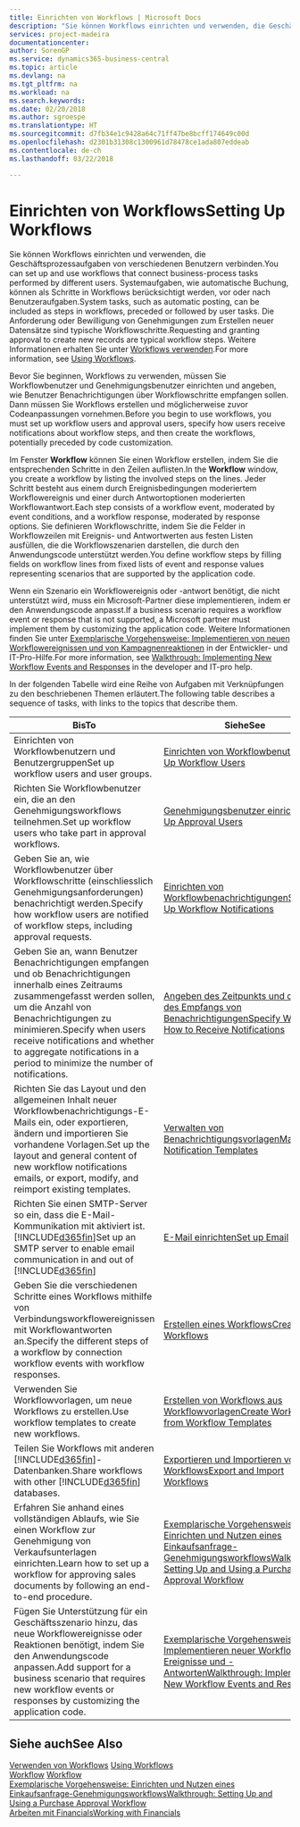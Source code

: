```yaml
---
title: Einrichten von Workflows | Microsoft Docs
description: "Sie können Workflows einrichten und verwenden, die Geschäftsprozessaufgaben von verschiedenen Benutzern verbinden. Systemaufgaben, wie automatische Buchung, können als Schritte in Workflows berücksichtigt werden, vor oder nach Benutzeraufgaben. Die Anforderung oder Bewilligung von Genehmigungen zum Erstellen neuer Datensätze sind typische Workflowschritte."
services: project-madeira
documentationcenter: 
author: SorenGP
ms.service: dynamics365-business-central
ms.topic: article
ms.devlang: na
ms.tgt_pltfrm: na
ms.workload: na
ms.search.keywords: 
ms.date: 02/20/2018
ms.author: sgroespe
ms.translationtype: HT
ms.sourcegitcommit: d7fb34e1c9428a64c71ff47be8bcff174649c00d
ms.openlocfilehash: d2301b31308c1300961d78478ce1ada807eddeab
ms.contentlocale: de-ch
ms.lasthandoff: 03/22/2018

---
```

# <a name="setting-up-workflows"></a><span data-ttu-id="b6bfa-105">Einrichten von Workflows</span><span class="sxs-lookup"><span data-stu-id="b6bfa-105">Setting Up Workflows</span></span>
<span data-ttu-id="b6bfa-106">Sie können Workflows einrichten und verwenden, die Geschäftsprozessaufgaben von verschiedenen Benutzern verbinden.</span><span class="sxs-lookup"><span data-stu-id="b6bfa-106">You can set up and use workflows that connect business-process tasks performed by different users.</span></span> <span data-ttu-id="b6bfa-107">Systemaufgaben, wie automatische Buchung, können als Schritte in Workflows berücksichtigt werden, vor oder nach Benutzeraufgaben.</span><span class="sxs-lookup"><span data-stu-id="b6bfa-107">System tasks, such as automatic posting, can be included as steps in workflows, preceded or followed by user tasks.</span></span> <span data-ttu-id="b6bfa-108">Die Anforderung oder Bewilligung von Genehmigungen zum Erstellen neuer Datensätze sind typische Workflowschritte.</span><span class="sxs-lookup"><span data-stu-id="b6bfa-108">Requesting and granting approval to create new records are typical workflow steps.</span></span> <span data-ttu-id="b6bfa-109">Weitere Informationen erhalten Sie unter [Workflows verwenden](across-use-workflows.md).</span><span class="sxs-lookup"><span data-stu-id="b6bfa-109">For more information, see [Using Workflows](across-use-workflows.md).</span></span>  

 <span data-ttu-id="b6bfa-110">Bevor Sie beginnen, Workflows zu verwenden, müssen Sie Workflowbenutzer und Genehmigungsbenutzer einrichten und angeben, wie Benutzer Benachrichtigungen über Workflowschritte empfangen sollen. Dann müssen Sie Workflows erstellen und möglicherweise zuvor Codeanpassungen vornehmen.</span><span class="sxs-lookup"><span data-stu-id="b6bfa-110">Before you begin to use workflows, you must set up workflow users and approval users, specify how users receive notifications about workflow steps, and then create the workflows, potentially preceded by code customization.</span></span>  

 <span data-ttu-id="b6bfa-111">Im Fenster **Workflow** können Sie einen Workflow erstellen, indem Sie die entsprechenden Schritte in den Zeilen auflisten.</span><span class="sxs-lookup"><span data-stu-id="b6bfa-111">In the **Workflow** window, you create a workflow by listing the involved steps on the lines.</span></span> <span data-ttu-id="b6bfa-112">Jeder Schritt besteht aus einem durch Ereignisbedingungen moderiertem Workflowereignis und einer durch Antwortoptionen moderierten Workflowantwort.</span><span class="sxs-lookup"><span data-stu-id="b6bfa-112">Each step consists of a workflow event, moderated by event conditions, and a workflow response, moderated by response options.</span></span> <span data-ttu-id="b6bfa-113">Sie definieren Workflowschritte, indem Sie die Felder in Workflowzeilen mit Ereignis- und Antwortwerten aus festen Listen ausfüllen, die die Workflowszenarien darstellen, die durch den Anwendungscode unterstützt werden.</span><span class="sxs-lookup"><span data-stu-id="b6bfa-113">You define workflow steps by filling fields on workflow lines from fixed lists of event and response values representing scenarios that are supported by the application code.</span></span>  

 <span data-ttu-id="b6bfa-114">Wenn ein Szenario ein Workflowereignis oder -antwort benötigt, die nicht unterstützt wird, muss ein Microsoft-Partner diese implementieren, indem er den Anwendungscode anpasst.</span><span class="sxs-lookup"><span data-stu-id="b6bfa-114">If a business scenario requires a workflow event or response that is not supported, a Microsoft partner must implement them by customizing the application code.</span></span> <span data-ttu-id="b6bfa-115">Weitere Informationen finden Sie unter [Exemplarische Vorgehensweise: Implementieren von neuen Workflowereignissen und von Kampagnenreaktionen](/dynamics-nav/Walkthrough--Implementing-New-Workflow-Events-and-Responses) in der Entwickler- und IT-Pro-Hilfe.</span><span class="sxs-lookup"><span data-stu-id="b6bfa-115">For more information, see [Walkthrough: Implementing New Workflow Events and Responses](/dynamics-nav/Walkthrough--Implementing-New-Workflow-Events-and-Responses) in the developer and IT-pro help.</span></span>

 <span data-ttu-id="b6bfa-116">In der folgenden Tabelle wird eine Reihe von Aufgaben mit Verknüpfungen zu den beschriebenen Themen erläutert.</span><span class="sxs-lookup"><span data-stu-id="b6bfa-116">The following table describes a sequence of tasks, with links to the topics that describe them.</span></span>  

|<span data-ttu-id="b6bfa-117">**Bis**</span><span class="sxs-lookup"><span data-stu-id="b6bfa-117">**To**</span></span>|<span data-ttu-id="b6bfa-118">**Siehe**</span><span class="sxs-lookup"><span data-stu-id="b6bfa-118">**See**</span></span>|  
|------------|-------------|  
|<span data-ttu-id="b6bfa-119">Einrichten von Workflowbenutzern und Benutzergruppen</span><span class="sxs-lookup"><span data-stu-id="b6bfa-119">Set up workflow users and user groups.</span></span>|[<span data-ttu-id="b6bfa-120">Einrichten von Workflowbenutzern</span><span class="sxs-lookup"><span data-stu-id="b6bfa-120">Set Up Workflow Users</span></span>](across-how-to-set-up-workflow-users.md)|  
|<span data-ttu-id="b6bfa-121">Richten Sie Workflowbenutzer ein, die an den Genehmigungsworkflows teilnehmen.</span><span class="sxs-lookup"><span data-stu-id="b6bfa-121">Set up workflow users who take part in approval workflows.</span></span>|[<span data-ttu-id="b6bfa-122">Genehmigungsbenutzer einrichten</span><span class="sxs-lookup"><span data-stu-id="b6bfa-122">Set Up Approval Users</span></span>](across-how-to-set-up-approval-users.md)|  
|<span data-ttu-id="b6bfa-123">Geben Sie an, wie Workflowbenutzer über Workflowschritte (einschliesslich Genehmigungsanforderungen) benachrichtigt werden.</span><span class="sxs-lookup"><span data-stu-id="b6bfa-123">Specify how workflow users are notified of workflow steps, including approval requests.</span></span>|[<span data-ttu-id="b6bfa-124">Einrichten von Workflowbenachrichtigungen</span><span class="sxs-lookup"><span data-stu-id="b6bfa-124">Setting Up Workflow Notifications</span></span>](across-setting-up-workflow-notifications.md)|  
|<span data-ttu-id="b6bfa-125">Geben Sie an, wann Benutzer Benachrichtigungen empfangen und ob Benachrichtigungen innerhalb eines Zeitraums zusammengefasst werden sollen, um die Anzahl von Benachrichtigungen zu minimieren.</span><span class="sxs-lookup"><span data-stu-id="b6bfa-125">Specify when users receive notifications and whether to aggregate notifications in a period to minimize the number of notifications.</span></span>|[<span data-ttu-id="b6bfa-126">Angeben des Zeitpunkts und der Art des Empfangs von Benachrichtigungen</span><span class="sxs-lookup"><span data-stu-id="b6bfa-126">Specify When and How to Receive Notifications</span></span>](across-how-to-specify-when-and-how-to-receive-notifications.md)|  
|<span data-ttu-id="b6bfa-127">Richten Sie das Layout und den allgemeinen Inhalt neuer Workflowbenachrichtigungs-E-Mails ein, oder exportieren, ändern und importieren Sie vorhandene Vorlagen.</span><span class="sxs-lookup"><span data-stu-id="b6bfa-127">Set up the layout and general content of new workflow notifications emails, or export, modify, and reimport existing templates.</span></span>|[<span data-ttu-id="b6bfa-128">Verwalten von Benachrichtigungsvorlagen</span><span class="sxs-lookup"><span data-stu-id="b6bfa-128">Manage Notification Templates</span></span>](across-how-to-manage-notification-templates.md)|  
|<span data-ttu-id="b6bfa-129">Richten Sie einen SMTP-Server so ein, dass die E-Mail-Kommunikation mit  aktiviert ist.[!INCLUDE[d365fin](includes/d365fin_md.md)]</span><span class="sxs-lookup"><span data-stu-id="b6bfa-129">Set up an SMTP server to enable email communication in and out of [!INCLUDE[d365fin](includes/d365fin_md.md)]</span></span>|[<span data-ttu-id="b6bfa-130">E-Mail einrichten</span><span class="sxs-lookup"><span data-stu-id="b6bfa-130">Set up Email</span></span>](admin-how-setup-email.md)|
|<span data-ttu-id="b6bfa-131">Geben Sie die verschiedenen Schritte eines Workflows mithilfe von Verbindungsworkflowereignissen mit Workflowantworten an.</span><span class="sxs-lookup"><span data-stu-id="b6bfa-131">Specify the different steps of a workflow by connection workflow events with workflow responses.</span></span>|[<span data-ttu-id="b6bfa-132">Erstellen eines Workflows</span><span class="sxs-lookup"><span data-stu-id="b6bfa-132">Create Workflows</span></span>](across-how-to-create-workflows.md)|  
|<span data-ttu-id="b6bfa-133">Verwenden Sie Workflowvorlagen, um neue Workflows zu erstellen.</span><span class="sxs-lookup"><span data-stu-id="b6bfa-133">Use workflow templates to create new workflows.</span></span>|[<span data-ttu-id="b6bfa-134">Erstellen von Workflows aus Workflowvorlagen</span><span class="sxs-lookup"><span data-stu-id="b6bfa-134">Create Workflows from Workflow Templates</span></span>](across-how-to-create-workflows-from-workflow-templates.md)|  
|<span data-ttu-id="b6bfa-135">Teilen Sie Workflows mit anderen [!INCLUDE[d365fin](includes/d365fin_md.md)]-Datenbanken.</span><span class="sxs-lookup"><span data-stu-id="b6bfa-135">Share workflows with other [!INCLUDE[d365fin](includes/d365fin_md.md)] databases.</span></span>|[<span data-ttu-id="b6bfa-136">Exportieren und Importieren von Workflows</span><span class="sxs-lookup"><span data-stu-id="b6bfa-136">Export and Import Workflows</span></span>](across-how-to-export-and-import-workflows.md)|  
|<span data-ttu-id="b6bfa-137">Erfahren Sie anhand eines vollständigen Ablaufs, wie Sie einen Workflow zur Genehmigung von Verkaufsunterlagen einrichten.</span><span class="sxs-lookup"><span data-stu-id="b6bfa-137">Learn how to set up a workflow for approving sales documents by following an end-to-end procedure.</span></span>|[<span data-ttu-id="b6bfa-138">Exemplarische Vorgehensweise: Einrichten und Nutzen eines Einkaufsanfrage-Genehmigungsworkflows</span><span class="sxs-lookup"><span data-stu-id="b6bfa-138">Walkthrough: Setting Up and Using a Purchase Approval Workflow</span></span>](walkthrough-setting-up-and-using-a-purchase-approval-workflow.md)|  
|<span data-ttu-id="b6bfa-139">Fügen Sie Unterstützung für ein Geschäftsszenario hinzu, das neue Workflowereignisse oder Reaktionen benötigt, indem Sie den Anwendungscode anpassen.</span><span class="sxs-lookup"><span data-stu-id="b6bfa-139">Add support for a business scenario that requires new workflow events or responses by customizing the application code.</span></span>|[<span data-ttu-id="b6bfa-140">Exemplarische Vorgehensweise: Implementieren neuer Workflow-Ereignisse und -Antworten</span><span class="sxs-lookup"><span data-stu-id="b6bfa-140">Walkthrough: Implementing New Workflow Events and Responses</span></span>](/dynamics-nav/Walkthrough--Implementing-New-Workflow-Events-and-Responses)|  

## <a name="see-also"></a><span data-ttu-id="b6bfa-141">Siehe auch</span><span class="sxs-lookup"><span data-stu-id="b6bfa-141">See Also</span></span>  
 <span data-ttu-id="b6bfa-142">[Verwenden von Workflows](across-use-workflows.md) </span><span class="sxs-lookup"><span data-stu-id="b6bfa-142">[Using Workflows](across-use-workflows.md) </span></span>  
 <span data-ttu-id="b6bfa-143">[Workflow](across-workflow.md) </span><span class="sxs-lookup"><span data-stu-id="b6bfa-143">[Workflow](across-workflow.md) </span></span>  
 [<span data-ttu-id="b6bfa-144">Exemplarische Vorgehensweise: Einrichten und Nutzen eines Einkaufsanfrage-Genehmigungsworkflows</span><span class="sxs-lookup"><span data-stu-id="b6bfa-144">Walkthrough: Setting Up and Using a Purchase Approval Workflow</span></span>](walkthrough-setting-up-and-using-a-purchase-approval-workflow.md)  
 [<span data-ttu-id="b6bfa-145">Arbeiten mit Financials</span><span class="sxs-lookup"><span data-stu-id="b6bfa-145">Working with Financials</span></span>](ui-work-product.md)

